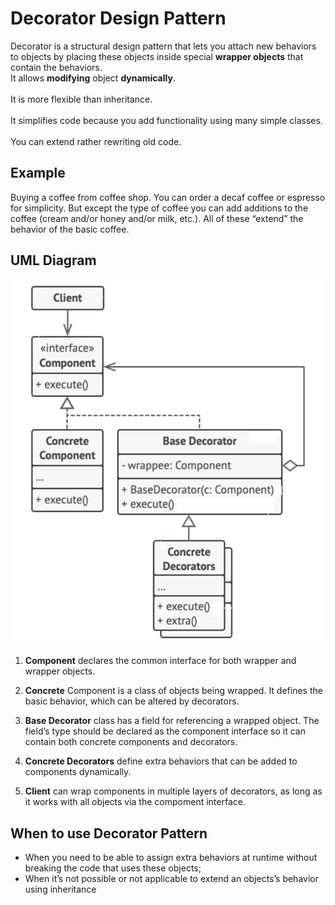 <h1>Decorator Design Pattern</h1>

Decorator is a structural design pattern that lets you attach new behaviors to objects by placing these objects inside special **wrapper objects** that contain the behaviors.
<br>It allows **modifying** object **dynamically**.</br>
<br>It is more flexible than inheritance.</br>
<br>It simplifies code because you add functionality using many simple classes.</br>
<br>You can extend rather rewriting old code.</br>

<h2>Example</h2>
Buying a coffee from coffee shop. You can order a decaf coffee or espresso for simplicity. But except the type of coffee you can add additions to the coffee (cream and/or honey and/or milk, etc.). All of these “extend” the behavior of the basic coffee.

<h2>UML Diagram</h2>

![img.png](img.png)

<ol>
<li>

**Component** declares the common interface for both wrapper and wrapper objects.
</li>
<li>

**Concrete** Component is a class of objects being wrapped. It defines the basic behavior, which can be altered by decorators.
</li>
<li>

**Base Decorator** class has a field for referencing a wrapped object.  The field’s type should be declared as the component interface so it can contain both concrete components and decorators.
</li>
<li>

**Concrete Decorators** define extra behaviors that can be added to components dynamically.
</li>
<li>

**Client** can wrap components in multiple layers of decorators, as long as it works with all objects via the compoment interface.
</li>
</ol>

<h2>When to use Decorator Pattern</h2>
<ul>
<li>
When you need to be able to assign extra behaviors at runtime without breaking the code that uses these objects;
</li>
<li>
When it’s not possible or not applicable to extend an objects’s behavior using inheritance
</li>
</ul>